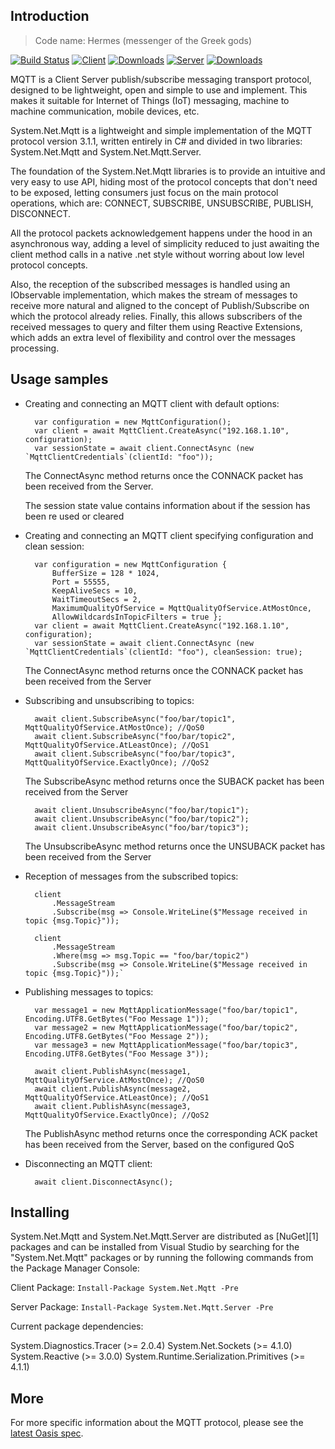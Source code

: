 ## Introduction

> Code name: Hermes (messenger of the Greek gods)

[![Build Status](https://dev.azure.com/devdiv/DevDiv/_apis/build/status/Xamarin/System.Net.Mqtt?branchName=master)](https://dev.azure.com/devdiv/DevDiv/_build/latest?definitionId=9488&branchName=master)
[![Client](https://img.shields.io/nuget/vpre/System.Net.Mqtt.svg?label=client-nuget)](https://www.nuget.org/packages/System.Net.Mqtt)
[![Downloads](https://img.shields.io/nuget/dt/System.Net.Mqtt.svg?label=client-downloads)](https://www.nuget.org/packages/System.Net.Mqtt)
[![Server](https://img.shields.io/nuget/vpre/System.Net.Mqtt.Server.svg?label=server-nuget)](https://www.nuget.org/packages/System.Net.Mqtt.Server)
[![Downloads](https://img.shields.io/nuget/dt/System.Net.Mqtt.Server.svg?label=server-downloads)](https://www.nuget.org/packages/System.Net.Mqtt.Server)


MQTT is a Client Server publish/subscribe messaging transport protocol, designed to be lightweight, open and simple to use and implement. This makes it suitable for Internet of Things (IoT) messaging, machine to machine communication, mobile devices, etc.

System.Net.Mqtt is a lightweight and simple implementation of the MQTT protocol version 3.1.1, written entirely in C# and divided in two libraries: System.Net.Mqtt and System.Net.Mqtt.Server.

The foundation of the System.Net.Mqtt libraries is to provide an intuitive and very easy to use API, hiding most of the protocol concepts that don't need to be exposed, letting consumers just focus on the main protocol operations, which are: CONNECT, SUBSCRIBE, UNSUBSCRIBE, PUBLISH, DISCONNECT.

All the protocol packets acknowledgement happens under the hood in an asynchronous way, adding a level of simplicity reduced to just awaiting the client method calls in a native .net style without worring about low level protocol concepts.

Also, the reception of the subscribed messages is handled using an IObservable implementation, which makes the stream of messages to receive more natural and aligned to the concept of Publish/Subscribe on which the protocol already relies. Finally, this allows subscribers of the received messages to query and filter them using Reactive Extensions, which adds an extra level of flexibility and control over the messages processing.

## Usage samples

* Creating and connecting an MQTT client with default options:
	
		var configuration = new MqttConfiguration();	
		var client = await MqttClient.CreateAsync("192.168.1.10", configuration);
		var sessionState = await client.ConnectAsync (new `MqttClientCredentials`(clientId: "foo"));
	
	The ConnectAsync method returns once the CONNACK packet has been received from the Server.
	
	The session state value contains information about if the session has been re used or cleared

* Creating and connecting an MQTT client specifying configuration and clean session:

		var configuration = new MqttConfiguration {
			BufferSize = 128 * 1024,
			Port = 55555,
			KeepAliveSecs = 10,
			WaitTimeoutSecs = 2,
			MaximumQualityOfService = MqttQualityOfService.AtMostOnce,	
			AllowWildcardsInTopicFilters = true };
		var client = await MqttClient.CreateAsync("192.168.1.10", configuration);
		var sessionState = await client.ConnectAsync (new `MqttClientCredentials`(clientId: "foo"), cleanSession: true);
		
	The ConnectAsync method returns once the CONNACK packet has been received from the Server

* Subscribing and unsubscribing to topics:

		await client.SubscribeAsync("foo/bar/topic1", MqttQualityOfService.AtMostOnce); //QoS0
		await client.SubscribeAsync("foo/bar/topic2", MqttQualityOfService.AtLeastOnce); //QoS1
		await client.SubscribeAsync("foo/bar/topic3", MqttQualityOfService.ExactlyOnce); //QoS2

	The SubscribeAsync method returns once the SUBACK packet has been received from the Server

		await client.UnsubscribeAsync("foo/bar/topic1");
		await client.UnsubscribeAsync("foo/bar/topic2");
		await client.UnsubscribeAsync("foo/bar/topic3");
	
	The UnsubscribeAsync method returns once the UNSUBACK packet has been received from the Server
	
* Reception of messages from the subscribed topics:

		client
			.MessageStream
			.Subscribe(msg => Console.WriteLine($"Message received in topic {msg.Topic}"));
			
		client
			.MessageStream
			.Where(msg => msg.Topic == "foo/bar/topic2")
			.Subscribe(msg => Console.WriteLine($"Message received in topic {msg.Topic}"));`
	
* Publishing messages to topics:

		var message1 = new MqttApplicationMessage("foo/bar/topic1", Encoding.UTF8.GetBytes("Foo Message 1"));
		var message2 = new MqttApplicationMessage("foo/bar/topic2", Encoding.UTF8.GetBytes("Foo Message 2"));
		var message3 = new MqttApplicationMessage("foo/bar/topic3", Encoding.UTF8.GetBytes("Foo Message 3"));

		await client.PublishAsync(message1, MqttQualityOfService.AtMostOnce); //QoS0
		await client.PublishAsync(message2, MqttQualityOfService.AtLeastOnce); //QoS1
		await client.PublishAsync(message3, MqttQualityOfService.ExactlyOnce); //QoS2
		
	The PublishAsync method returns once the corresponding ACK packet has been received from the Server, based on the configured QoS

* Disconnecting an MQTT client:

		await client.DisconnectAsync();

## Installing

System.Net.Mqtt and System.Net.Mqtt.Server are distributed as [NuGet][1] packages and can be installed from Visual Studio by searching for the "System.Net.Mqtt" packages or by running the following commands from the Package Manager Console:

Client Package:
	`Install-Package System.Net.Mqtt -Pre`
	
Server Package:
	`Install-Package System.Net.Mqtt.Server -Pre`
	
Current package dependencies:

System.Diagnostics.Tracer (>= 2.0.4)
System.Net.Sockets (>= 4.1.0)
System.Reactive (>= 3.0.0)
System.Runtime.Serialization.Primitives (>= 4.1.1)

## More

For more specific information about the MQTT protocol, please see the [latest Oasis spec](http://docs.oasis-open.org/mqtt/mqtt/v3.1.1/csprd02/mqtt-v3.1.1-csprd02.html).
